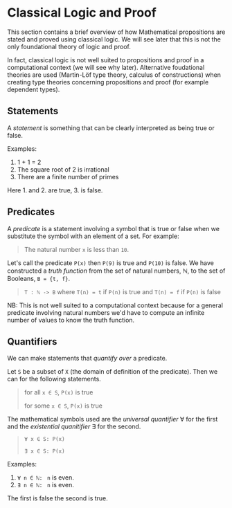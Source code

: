 # Classical Logic and Proof


This section contains a brief overview of how Mathematical propositions are
stated and proved using classical logic. We will see later that this is not the
only foundational theory of logic and proof.

In fact, classical logic is not well suited to propositions and proof in a
computational context (we will see why later). Alternative foudational theories
are used (Martin-Löf type theory, calculus of constructions) when creating type
theories concerning propositions and proof (for example dependent types).


## Statements

A _statement_ is something that can be clearly interpreted as being true or
false.

Examples:

1. 1 + 1 = 2
2. The square root of 2 is irrational
3. There are a finite number of primes

Here 1. and 2. are true, 3. is false.


## Predicates

A _predicate_ is a statement involving a symbol that is true or false when we
substitute the symbol with an element of a set. For example:

> The natural number `x` is less than `10`.

Let's call the predicate `P(x)` then `P(9)` is true and `P(10)` is false. We
have constructed a _truth function_ from the set of natural numbers, ℕ, to the
set of Booleans, `B = {t, f}`.

> `T : ℕ -> B` where `T(n) = t` if `P(n)` is true and `T(n) = f` if `P(n)` is false

NB: This is not well suited to a computational context because for a general
predicate involving natural numbers we'd have to compute an infinite number of
values to know the truth function.


## Quantifiers

We can make statements that _quantify over_ a predicate.

Let `S` be a subset of `X` (the domain of definition of the predicate). Then we
can for the following statements.

> for all `x ∈ S`, `P(x)` is true
>
> for some `x ∈ S`, `P(x)` is true

The mathematical symbols used are the _universal quantifier_ ∀ for the first and
the _existential quanitifier_ ∃ for the second.

> `∀ x ∈ S: P(x)`
>
> `∃ x ∈ S: P(x)`

Examples:

1. `∀ n ∈ ℕ: ` `n` is even.
2. `∃ n ∈ ℕ: ` `n` is even.

The first is false the second is true.

